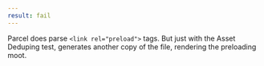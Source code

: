 ```yaml
---
result: fail
---
```


Parcel does parse `<link rel="preload">` tags. But just with the Asset Deduping test, generates another copy of the file, rendering the preloading moot.
